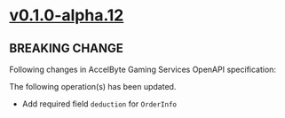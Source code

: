 # [v0.1.0-alpha.12]

## BREAKING CHANGE

Following changes in AccelByte Gaming Services OpenAPI specification:

The following operation(s) has been updated.

- Add required field `deduction` for `OrderInfo`

[v0.1.0-alpha.12]: https://github.com/AccelByte/accelbyte-go-modular-sdk/compare/platform-sdk/v0.1.0-alpha.11..v0.1.0-alpha.12